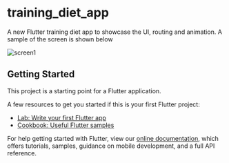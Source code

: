 # training_diet_app

A new Flutter training diet app to showcase the UI, routing and animation. A sample of the screen is shown below

![screen1](https://user-images.githubusercontent.com/44545367/171455169-f7c3e5c4-2744-4420-8b05-cbc14455a708.JPG)

## Getting Started

This project is a starting point for a Flutter application.

A few resources to get you started if this is your first Flutter project:

- [Lab: Write your first Flutter app](https://flutter.dev/docs/get-started/codelab)
- [Cookbook: Useful Flutter samples](https://flutter.dev/docs/cookbook)

For help getting started with Flutter, view our
[online documentation](https://flutter.dev/docs), which offers tutorials,
samples, guidance on mobile development, and a full API reference.
